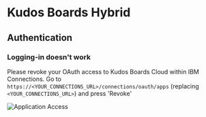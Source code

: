 # Kudos Boards Hybrid

## Authentication

### Logging-in doesn't work

Please revoke your OAuth access to Kudos Boards Cloud within IBM Connections.
Go to `https://<YOUR_CONNECTIONS_URL>/connections/oauth/apps` (replacing `<YOUR_CONNECTIONS_URL>`) and press 'Revoke'

![Application Access](/assets/connections/application-access.png)
